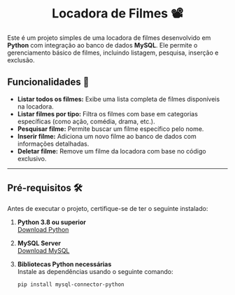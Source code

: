 <h1 align="center">
Locadora de Filmes 📽️
</h1>
  
Este é um projeto simples de uma locadora de filmes desenvolvido em **Python** com integração ao banco de dados **MySQL**. Ele permite o gerenciamento básico de filmes, incluindo listagem, pesquisa, inserção e exclusão.

## Funcionalidades 🚀

- **Listar todos os filmes:** Exibe uma lista completa de filmes disponíveis na locadora.
- **Listar filmes por tipo:** Filtra os filmes com base em categorias específicas (como ação, comédia, drama, etc.).
- **Pesquisar filme:** Permite buscar um filme específico pelo nome.
- **Inserir filme:** Adiciona um novo filme ao banco de dados com informações detalhadas.
- **Deletar filme:** Remove um filme da locadora com base no código exclusivo.

---

## Pré-requisitos 🛠️

Antes de executar o projeto, certifique-se de ter o seguinte instalado:

1. **Python 3.8 ou superior**  
   [Download Python](https://www.python.org/downloads/)

2. **MySQL Server**  
   [Download MySQL](https://dev.mysql.com/downloads/)

3. **Bibliotecas Python necessárias**  
   Instale as dependências usando o seguinte comando:
   ```bash
   pip install mysql-connector-python
